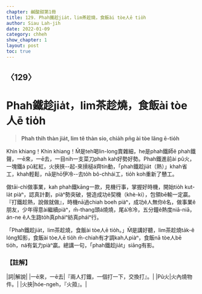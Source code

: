 ```yaml
---
chapter: 鹹酸甜第1冊
title: 129. Phah鐵趁jia̍t，lim茶趁燒，食飯ài tòe人ē tio̍h
author: Siau Lah-jih
date: 2022-01-09
category: chheh
show_chapter: 1
layout: post
toc: true
---
```

  
## 〈129〉
# Phah鐵趁jia̍t，lim茶趁燒，食飯ài tòe人ē tio̍h
>**Phah thih thàn jia̍t, lim tê thàn sio, chia̍h pn̄g ài tòe lâng ē-tio̍h**
 
Khin khiang！Khin khiang！M̄是teh喝lin-long賣雜細，he是phah鐵師ê phah鐵聲，一ē來，一ē去，一目nih一支菜刀phah kah好勢好勢。Phah鐵進前ài pû火，一塊鐵á pû紅紅，火挾挾--起-來摃槌á齊tín動，「phah鐵趁jia̍t（熱）」khah省工，khah輕鬆，nā是hō͘伊冷--去to̍h bô-chhái工，tio̍h koh重新了戇工。

做tāi-chì做事業，kah phah鐵kāng一款，見機行事，掌握好時機，開始tio̍h kut-la̍t piàⁿ，認真計劃，piàⁿ勢突破，營造成功ê契機（khè-ki），包領bē輸一定贏。『打鐵趁熱，說做就做』，時機nā過chiah boeh piàⁿ，成功ê人無你ê名，做事業ê朋友，少年得意ài繼續piàⁿ，m̄-thang頭á燒燒，尾á冷冷，五分鐘ê熱度niā-niā，án-ne ê人生路to̍h真pháiⁿ紡真pháiⁿ行。

「Phah鐵趁jia̍t，lim茶趁燒，食飯ài tòe人ē tio̍h。」M̄是講好聽，lim茶趁燒ta̍k-ê lóng知影，食飯ài tòe人ē tio̍h m̄-chiah有才調kah人piàⁿ，食飯nā tòe人bē tio̍h，ná有氣力piàⁿ贏。總講一句，「phah鐵趁jia̍t」siāng有影。

### 【註解】

|詞|解說|
|一ē來，一ē去|『兩人打鐵，一個打一下，交換打』。|
|Pû火|火內燒物件。|
|火挾|hóe-ngeh，『火箝』。|
